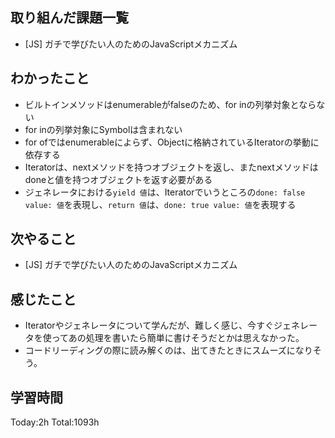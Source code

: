## 取り組んだ課題一覧

- [JS] ガチで学びたい人のためのJavaScriptメカニズム

## わかったこと

- ビルトインメソッドはenumerableがfalseのため、for inの列挙対象とならない
- for inの列挙対象にSymbolは含まれない
- for ofではenumerableによらず、Objectに格納されているIteratorの挙動に依存する
- Iteratorは、nextメソッドを持つオブジェクトを返し、またnextメソッドはdoneと値を持つオブジェクトを返す必要がある
- ジェネレータにおける`yield 値`は、Iteratorでいうところの`done: false value: 値`を表現し、`return 値`は、`done: true value: 値`を表現する

## 次やること

- [JS] ガチで学びたい人のためのJavaScriptメカニズム

## 感じたこと

- Iteratorやジェネレータについて学んだが、難しく感じ、今すぐジェネレータを使ってあの処理を書いたら簡単に書けそうだとかは思えなかった。
- コードリーディングの際に読み解くのは、出てきたときにスムーズになりそう。
 
## 学習時間

Today:2h
Total:1093h
